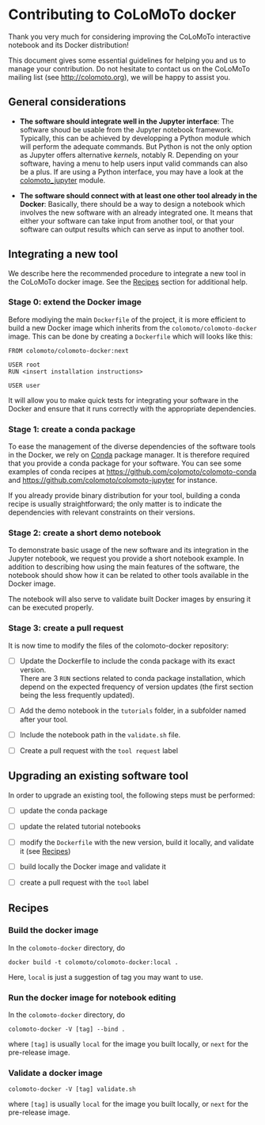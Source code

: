 # Contributing to CoLoMoTo docker

Thank you very much for considering improving the CoLoMoTo interactive notebook and its Docker distribution!

This document gives some essential guidelines for helping you and us to manage your contribution.
Do not hesitate to contact us on the CoLoMoTo mailing list (see http://colomoto.org), we will be happy to assist you.

## General considerations

- **The software should integrate well in the Jupyter interface**: 
The software shoud be usable from the Jupyter notebook framework.
Typically, this can be achieved by developping a Python module which will perform the adequate commands.
But Python is not the only option as Jupyter offers alternative *kernels*, notably R.
Depending on your software, having a menu to help users input valid commands can also be a plus.
If are using a Python interface, you may have a look at
the [colomoto_jupyter](https://github.com/colomoto/colomoto-jupyter) module.

- **The software should connect with at least one other tool already in the Docker**:
Basically, there should be a way to design a notebook which involves the new software with an already integrated one.
It means that either your software can take input from another tool, or that your software can output
results which can serve as input to another tool.

## Integrating a new tool

We describe here the recommended procedure to integrate a new tool in the CoLoMoTo docker image.
See the [Recipes](#Recipes) section for additional help.

### Stage 0: extend the Docker image


Before modiying the main `Dockerfile` of the project, it is more efficient to build a new Docker image which inherits from the `colomoto/colomoto-docker` image. This can be done by creating a `Dockerfile` which will looks like this:

```
FROM colomoto/colomoto-docker:next

USER root
RUN <insert installation instructions>

USER user
```

It will allow you to make quick tests for integrating your software in the Docker and ensure that it runs correctly with the appropriate dependencies.


### Stage 1: create a conda package

To ease the management of the diverse dependencies of the software tools in the Docker, we rely on 
[Conda](http://conda.org) package manager.
It is therefore required that you provide a conda package for your software.
You can see some examples of conda recipes at https://github.com/colomoto/colomoto-conda and https://github.com/colomoto/colomoto-jupyter for instance.

If you already provide binary distribution for your tool, building a conda recipe is usually straightforward; the only matter is to indicate the dependencies with relevant constraints on their versions.

### Stage 2: create a short demo notebook

To demonstrate basic usage of the new software and its integration in the Jupyter notebook, we request you provide a short notebook example.
In addition to describing how using the main features of the software, the notebook should show how it can be related to other tools available in the Docker image.

The notebook will also serve to validate built Docker images by ensuring it can be executed properly.

### Stage 3: create a pull request

It is now time to modify the files of the colomoto-docker repository:
* [ ] Update the Dockerfile to include the conda package with its exact version. <br>
There are 3 `RUN` sections related to conda package installation, which depend on the expected frequency of version updates (the first section being the less frequently updated).
* [ ] Add the demo notebook in the `tutorials` folder, in a subfolder named after your tool.
* [ ] Include the notebook path in the `validate.sh` file.
* [ ] Create a pull request with the `tool request` label


## Upgrading an existing software tool

In order to upgrade an existing tool, the following steps must be performed:
* [ ] update the conda package
* [ ] update the related tutorial notebooks
* [ ] modify the `Dockerfile` with the new version, build it locally, and validate it (see [Recipes](#Recipes))
* [ ] build locally the Docker image and validate it
* [ ] create a pull request with the `tool` label


## Recipes

### Build the docker image
In the `colomoto-docker` directory, do
```
docker build -t colomoto/colomoto-docker:local .
```
Here, `local` is just a suggestion of tag you may want to use.

### Run the docker image for notebook editing
In the `colomoto-docker` directory, do
```
colomoto-docker -V [tag] --bind .
```
where `[tag]` is usually `local` for the image you built locally, or `next` for the pre-release image.

### Validate a docker image
```
colomoto-docker -V [tag] validate.sh
```
where `[tag]` is usually `local` for the image you built locally, or `next` for the pre-release image.
